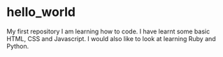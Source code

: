 # hello_world
My first repository 
I am learning how to code.
I have learnt some basic HTML, CSS and Javascript. I would also like to look at learning Ruby and Python.
